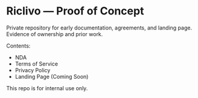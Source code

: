 # Riclivo — Proof of Concept

Private repository for early documentation, agreements, and landing page.
Evidence of ownership and prior work.

Contents:
- NDA
- Terms of Service
- Privacy Policy
- Landing Page (Coming Soon)

This repo is for internal use only.
